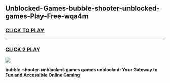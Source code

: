
## Unblocked-Games-bubble-shooter-unblocked-games-Play-Free-wqa4m
<h3>
<a href="https://premium76.site?title=bubble-shooter-unblocked-games&ref=19M">CLICK TO PLAY</a></h3>
<hr>

<h3>
<a href="https://premium76.site?title=bubble-shooter-unblocked-games&ref=19M">CLICK 2 PLAY</a>
  
</h3>

<a href="https://premium76.site?title=bubble-shooter-unblocked-games&ref=19M"><img src="https://clearcache.store/games.png"></a>


**bubble-shooter-unblocked-games games unblocked: Your Gateway to Fun and Accessible Online Gaming**

